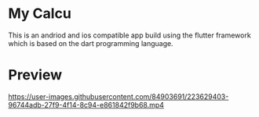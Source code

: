 # My Calcu

This is an andriod and ios compatible app build using the flutter framework which is based on the dart programming language.

# Preview

https://user-images.githubusercontent.com/84903691/223629403-96744adb-27f9-4f14-8c94-e861842f9b68.mp4

